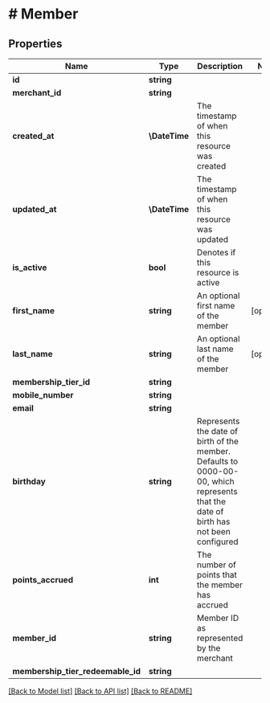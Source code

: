 # # Member

## Properties

Name | Type | Description | Notes
------------ | ------------- | ------------- | -------------
**id** | **string** |  |
**merchant_id** | **string** |  |
**created_at** | **\DateTime** | The timestamp of when this resource was created |
**updated_at** | **\DateTime** | The timestamp of when this resource was updated |
**is_active** | **bool** | Denotes if this resource is active |
**first_name** | **string** | An optional first name of the member | [optional]
**last_name** | **string** | An optional last name of the member | [optional]
**membership_tier_id** | **string** |  |
**mobile_number** | **string** |  |
**email** | **string** |  |
**birthday** | **string** | Represents the date of birth of the member. Defaults to 0000-00-00, which represents that the date of birth has not been configured |
**points_accrued** | **int** | The number of points that the member has accrued |
**member_id** | **string** | Member ID as represented by the merchant |
**membership_tier_redeemable_id** | **string** |  |

[[Back to Model list]](../../README.md#models) [[Back to API list]](../../README.md#endpoints) [[Back to README]](../../README.md)
